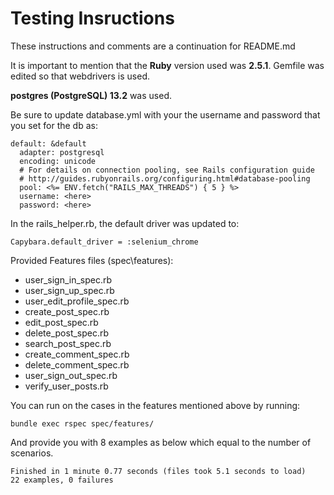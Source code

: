 # Testing Insructions 

These instructions and comments are a continuation for README.md

It is important to mention that the **Ruby** version used was **2.5.1**. Gemfile was edited so that webdrivers is used.

**postgres (PostgreSQL) 13.2** was used.

Be sure to update database.yml with your the username and password that you set for the db as:
```
default: &default
  adapter: postgresql
  encoding: unicode
  # For details on connection pooling, see Rails configuration guide
  # http://guides.rubyonrails.org/configuring.html#database-pooling
  pool: <%= ENV.fetch("RAILS_MAX_THREADS") { 5 } %>
  username: <here> 
  password: <here>
```

In the rails_helper.rb, the default driver was updated to:
```
Capybara.default_driver = :selenium_chrome
```
Provided Features files (spec\features\):
* user_sign_in_spec.rb
* user_sign_up_spec.rb
* user_edit_profile_spec.rb
* create_post_spec.rb
* edit_post_spec.rb
* delete_post_spec.rb
* search_post_spec.rb
* create_comment_spec.rb
* delete_comment_spec.rb
* user_sign_out_spec.rb
* verify_user_posts.rb

You can run on the cases in the features mentioned above by running:
```
bundle exec rspec spec/features/
```
And provide you with 8 examples as below which equal to the number of scenarios.
```
Finished in 1 minute 0.77 seconds (files took 5.1 seconds to load)
22 examples, 0 failures
```
